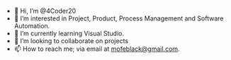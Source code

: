 - 👋 Hi, I’m @4Coder20
- 👀 I’m interested in Project, Product, Process Management and Software Automation.
- 🌱 I’m currently learning Visual Studio.
- 💞️ I’m looking to collaborate on projects
- 📫 How to reach me; via email at mofeblack@gmail.com.

<!---
4Coder20/4Coder20 is a ✨ special ✨ repository because its `README.md` (this file) appears on your GitHub profile.
You can click the Preview link to take a look at your changes.
--->
